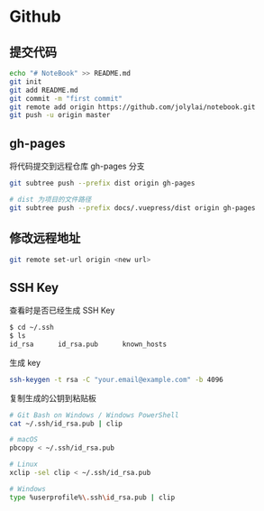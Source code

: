 # Github

## 提交代码

```bash
echo "# NoteBook" >> README.md
git init
git add README.md
git commit -m "first commit"
git remote add origin https://github.com/jolylai/notebook.git
git push -u origin master
```

## gh-pages

将代码提交到远程仓库 gh-pages 分支

```bash
git subtree push --prefix dist origin gh-pages

# dist 为项目的文件路径
git subtree push --prefix docs/.vuepress/dist origin gh-pages
```

## 修改远程地址

```bash
git remote set-url origin <new url>
```

## SSH Key

查看时是否已经生成 SSH Key

```bash
$ cd ~/.ssh
$ ls
id_rsa      id_rsa.pub      known_hosts
```

生成 key

```bash
ssh-keygen -t rsa -C "your.email@example.com" -b 4096
```

复制生成的公钥到粘贴板

```bash
# Git Bash on Windows / Windows PowerShell
cat ~/.ssh/id_rsa.pub | clip

# macOS
pbcopy < ~/.ssh/id_rsa.pub

# Linux
xclip -sel clip < ~/.ssh/id_rsa.pub

# Windows
type %userprofile%\.ssh\id_rsa.pub | clip
```
